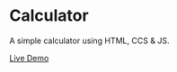 # Calculator
A simple calculator using HTML, CCS &amp; JS.

[Live Demo](https://samir-z21.github.io/Calculator/)
